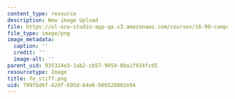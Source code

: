 ```yaml
---
content_type: resource
description: New image Upload
file: https://ol-ocw-studio-app-qa.s3.amazonaws.com/courses/16-90-computational-methods-in-aerospace-engineering-spring-2014/799fbd6f42df695d64e6b06528802e94_fe_stiff.png
file_type: image/png
image_metadata:
  caption: ''
  credit: ''
  image-alt: ''
parent_uid: 935324e3-1ab2-cb57-9059-0ba1f034fcd5
resourcetype: Image
title: fe_stiff.png
uid: 799fbd6f-42df-695d-64e6-b06528802e94
---
```

